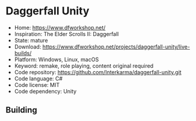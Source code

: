 # Daggerfall Unity

- Home: https://www.dfworkshop.net/
- Inspiration: The Elder Scrolls II: Daggerfall
- State: mature
- Download: https://www.dfworkshop.net/projects/daggerfall-unity/live-builds/
- Platform: Windows, Linux, macOS
- Keyword: remake, role playing, content original required
- Code repository: https://github.com/Interkarma/daggerfall-unity.git
- Code language: C#
- Code license: MIT
- Code dependency: Unity

## Building
